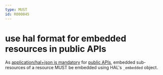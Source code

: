 ```yaml
---
type: MUST
id: R000045
---
```


# use hal format for embedded resources in public APIs

As [application/hal+json is mandatory](../060_hypermedia/1020_must-implement-rest-maturity-level-3-for-public-apis.md) for [public APIs](../../010_core-principles/30_api-scope.md), embedded sub-resources of a resource MUST be embedded using HAL's
`_embedded` object.

